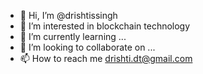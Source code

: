 - 👋 Hi, I’m @drishtissingh
- 👀 I’m interested in blockchain technology
- 🌱 I’m currently learning ...
- 💞️ I’m looking to collaborate on ...
- 📫 How to reach me drishti.dt@gmail.com

<!---
drishtissingh/drishtissingh is a ✨ special ✨ repository because its `README.md` (this file) appears on your GitHub profile.
You can click the Preview link to take a look at your changes.
--->
